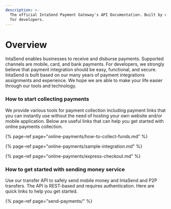 ```yaml
---
description: >-
  The official IntaSend Payment Gateway's API Documentation. Built by developers
  for developers.
---
```


# Overview

IntaSend enables businesses to receive and disburse payments. Supported channels are mobile, card, and bank payments. For developers, we strongly believe that payment integration should be easy, functional, and secure. IntaSend is built based on our many years of payment integrations assignments and experience. We hope we are able to make your life easier through our tools and technology.

### How to start collecting payments

We provide various tools for payment collection including payment links that you can instantly use without the need of hosting your own website and/or mobile application. Below are useful links that can help you get started with online payments collection.

{% page-ref page="online-payments/how-to-collect-funds.md" %}

{% page-ref page="online-payments/sample-integration.md" %}

{% page-ref page="online-payments/express-checkout.md" %}

### How to get started with sending money service

Use our transfer API to safely send mobile money and IntaSend and P2P transfers. The API is REST-based and requires authentication. Here are quick links to help you get started.

{% page-ref page="send-payments/" %}


